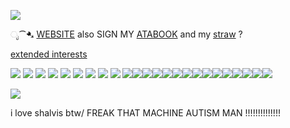 ![](https://cdn.fireemblemwiki.org/thumb/5/50/FESAB_Genealogy_second_generation.png/800px-FESAB_Genealogy_second_generation.png?20161011231758)


ೃ⁀➷ [WEBSITE](https://eternalbliss.neocities.org/) also SIGN MY [ATABOOK](https://seliph.atabook.org) and my [straw](https://seliphh.straw.page/) ? 

[extended interests](https://rentry.co/keves)


![](https://64.media.tumblr.com/c982fb4c5e101a939c168789bd9e3a37/0a314c1722fc4072-b9/s100x200/6832d7e858abdc9ddf4d082909571fa281ed865f.pnj) ![](https://64.media.tumblr.com/49d942d916bd0deed7a5ed1a7b4fe1d9/3bf62ad8d20f8b2a-4e/s100x200/f2fc5bfe0ec035cda2785293df48caee29215f44.gifv) ![](https://64.media.tumblr.com/04d3d9da468f9ae82dc540f18bed5057/d1b13d10a3b57c68-7e/s100x200/0b12a9467f477e7c74f6515411192b2ba34e4160.pnj) ![](https://64.media.tumblr.com/873669e9e58839c6b34b52c90990c502/9e01b0c67f75083f-64/s100x200/0212b752a1ad4933c81e874d9ccf7d6275d3c298.gifv) ![](https://64.media.tumblr.com/246e39c2dfae1cb369873728bca0b77a/d3abe813af06eb03-f9/s100x200/6979253da882e8dd437009b1186700e3ec153fbc.gifv) ![](https://64.media.tumblr.com/ae1e2579376ea46e7138f0a2ace7bdc4/f2ecde4a8441d6d3-5b/s100x200/eb4cbc37cfffca5350d0658a960fc4e37e4ca29a.gifv) ![](https://64.media.tumblr.com/e4259b6f72909840c32ac8e56528a8ff/6c0f91c1af4ee0a2-9d/s100x200/6c7d13d9e57c312cef5d0151aec54a999c87279a.pnj) ![](https://64.media.tumblr.com/33fb462449496b12ba909db517095bc8/6c0f91c1af4ee0a2-e3/s100x200/d744ba1e345240ad09dd88f2a3183043d8ee8857.jpg) ![](https://64.media.tumblr.com/8dd29ddb22a170e1a6bf42c9cc167e2f/98569a7694dd61e5-eb/s100x200/16d8689d09dd27a726b31d976b373a786053409d.pnj) ![](https://64.media.tumblr.com/944729a8270ba2305a0ea0aea0823f1e/eb607a4731ffe32c-3d/s100x200/8c1e32c9fbe525c1a5b986f0c8feaa6cfdb74bc4.pnj)![](https://64.media.tumblr.com/b116a1b2368db10d3738ec25746889fd/0e1855a547588360-ee/s100x200/03e49061039e4e2c2ceb33a6527af4216a414f3f.gifv)![](https://64.media.tumblr.com/692b97d8e3204742445172e9fa4c2393/d79b386dd434d7d8-33/s100x200/7b0225aa9ada5837025040a4b8374d9229e9647e.pnj)![](https://64.media.tumblr.com/c0860f21d42fbcb00c45f696508e761c/e6736d38004e0a13-28/s100x200/2265624b0539e860934594350bf63324ccbe5d82.pnj)![](https://64.media.tumblr.com/f94b692cb229f83c39da43149e0d1c9f/be51bed3463f06bc-f8/s100x200/a147c0a99260b47b06fcea0093c317afe75dd5b9.pnj)![](https://64.media.tumblr.com/c04afd254065657e2c9b78aadb816a68/6edd8200add189d3-5c/s100x200/3f91af06616a04ec4e7e55df1ef85f66b7852a16.pnj)![](https://64.media.tumblr.com/a38f7b6a35f50350ac25d376505075a0/609a440ca68c90f7-ad/s100x200/c6a429437731893fb5df0ac83bd0f7abdb48d437.pnj)![](https://64.media.tumblr.com/ad497354de9189890f8ff7cc8c736666/d3e0dc3289f81fb4-21/s100x200/fd45cb7c2e208841b8fec63ca653902550ba4a60.gifv)![](https://64.media.tumblr.com/44f30e1fba18e5da2b60fc4004c4c824/d3e0dc3289f81fb4-2c/s100x200/54eec7652581dcfeb138eea271834761c462111d.gifv)![](https://64.media.tumblr.com/8db257366fc8585c17164cf803edc194/473928ea48888009-da/s100x200/7d01018150c4017156642f88eb1d111409130f06.jpg)![](https://images-wixmp-ed30a86b8c4ca887773594c2.wixmp.com/f/2c4cd688-c65a-4a49-a7c6-e19a38616b84/d9gxmak-6cf7a438-8beb-4c0b-8970-bd8d0e46aef2.gif?token=eyJ0eXAiOiJKV1QiLCJhbGciOiJIUzI1NiJ9.eyJzdWIiOiJ1cm46YXBwOjdlMGQxODg5ODIyNjQzNzNhNWYwZDQxNWVhMGQyNmUwIiwiaXNzIjoidXJuOmFwcDo3ZTBkMTg4OTgyMjY0MzczYTVmMGQ0MTVlYTBkMjZlMCIsIm9iaiI6W1t7InBhdGgiOiJcL2ZcLzJjNGNkNjg4LWM2NWEtNGE0OS1hN2M2LWUxOWEzODYxNmI4NFwvZDlneG1hay02Y2Y3YTQzOC04YmViLTRjMGItODk3MC1iZDhkMGU0NmFlZjIuZ2lmIn1dXSwiYXVkIjpbInVybjpzZXJ2aWNlOmZpbGUuZG93bmxvYWQiXX0.9uJXF2cn5C9mhS-YZvEwQNJw3PDcuPDUWXSS-sgEU0s)![](https://images-wixmp-ed30a86b8c4ca887773594c2.wixmp.com/f/2c4cd688-c65a-4a49-a7c6-e19a38616b84/d9gxiou-e9a84cab-26aa-469e-8063-352f782e4e4f.gif?token=eyJ0eXAiOiJKV1QiLCJhbGciOiJIUzI1NiJ9.eyJzdWIiOiJ1cm46YXBwOjdlMGQxODg5ODIyNjQzNzNhNWYwZDQxNWVhMGQyNmUwIiwiaXNzIjoidXJuOmFwcDo3ZTBkMTg4OTgyMjY0MzczYTVmMGQ0MTVlYTBkMjZlMCIsIm9iaiI6W1t7InBhdGgiOiJcL2ZcLzJjNGNkNjg4LWM2NWEtNGE0OS1hN2M2LWUxOWEzODYxNmI4NFwvZDlneGlvdS1lOWE4NGNhYi0yNmFhLTQ2OWUtODA2My0zNTJmNzgyZTRlNGYuZ2lmIn1dXSwiYXVkIjpbInVybjpzZXJ2aWNlOmZpbGUuZG93bmxvYWQiXX0.SB9fBFMzJxeWodNnvmRtmQRXwTKCUvMkBr1YRzNySew)![](https://images-wixmp-ed30a86b8c4ca887773594c2.wixmp.com/f/f5cb4e4e-b360-4988-821b-28bdf7c5a2f1/d1dizaw-aa18b60c-9cd8-4478-8e9f-9da824183d5d.png/v1/fill/w_99,h_55,q_80,strp/fire_emblem_to_america_stamp_by_guildmasterphill_d1dizaw-fullview.jpg?token=eyJ0eXAiOiJKV1QiLCJhbGciOiJIUzI1NiJ9.eyJzdWIiOiJ1cm46YXBwOjdlMGQxODg5ODIyNjQzNzNhNWYwZDQxNWVhMGQyNmUwIiwiaXNzIjoidXJuOmFwcDo3ZTBkMTg4OTgyMjY0MzczYTVmMGQ0MTVlYTBkMjZlMCIsIm9iaiI6W1t7ImhlaWdodCI6Ijw9NTUiLCJwYXRoIjoiXC9mXC9mNWNiNGU0ZS1iMzYwLTQ5ODgtODIxYi0yOGJkZjdjNWEyZjFcL2QxZGl6YXctYWExOGI2MGMtOWNkOC00NDc4LThlOWYtOWRhODI0MTgzZDVkLnBuZyIsIndpZHRoIjoiPD05OSJ9XV0sImF1ZCI6WyJ1cm46c2VydmljZTppbWFnZS5vcGVyYXRpb25zIl19.-uQFlxxo-TBgZSb4fJqEpoLsPwtjJpgTvo5m85KXs3M)![](https://paleking.carrd.co/assets/images/gallery09/5d926e32.png?v26071698921061)![](https://64.media.tumblr.com/5a3a12b9bbbbccd727137fcbf93f19f9/267afa2b34347f20-61/s250x400/d080fc51036c1785e3acb5fcb4711bb686ef752d.gifv)


![](https://media1.tenor.com/m/8C8wZGAWXmQAAAAd/shulk-alvis.gif) 

i love shalvis btw/ FREAK THAT MACHINE AUTISM MAN !!!!!!!!!!!!!!
